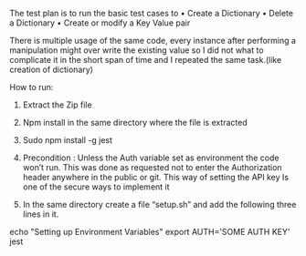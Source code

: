 The test plan is to run the basic test cases to 
•	Create a Dictionary
•	Delete a Dictionary
•	Create or modify a Key Value pair
 
There is multiple usage of the same code, every instance after performing a manipulation might over write the existing value so I did not what to complicate it in the short span of time and I repeated the same task.(like creation of dictionary)

How to run:
1.	Extract the Zip file
2.	Npm install in the same directory where the file is extracted
3.	Sudo npm install -g jest
4.	Precondition : Unless the Auth variable set as environment the code won’t run.
This was done as requested not to enter the Authorization header anywhere in the public or git.
This way of setting the API key Is one of the secure ways to implement it

5.	In the same directory create a file “setup.sh” and add the following three lines in it.

echo "Setting up Environment Variables"
export AUTH='SOME AUTH KEY'
jest
